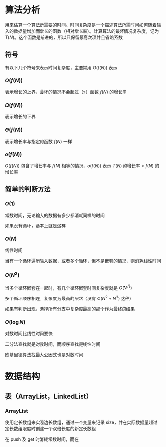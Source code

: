 # 算法分析

用来估算一个算法所需要的时间。时间复杂度是一个描述算法所需时间如何随着输入的数据量增加而增长的函数（相对增长率）。计算算法的最坏情况复杂度，记为 $T(N)$。这个函数是渐进的，所以只保留最高次项并且省略系数

## 符号

有以下几个符号来表示时间复杂度，主要常用 $O(f(N))$ 表示

### $O(f(N))$

表示增长的上界，最坏的情况不会超过（$\le$）函数 $f(N)$ 的增长率

### $\Omega(f(N))$

表示增长的下界

### $\Theta(f(N))$

表示增长率与指定的函数 $f(N)$ 一样

### $o(f(N))$

$O(f(N))$ 包含了增长率与 $f(N)$ 相等的情况，$o(f(N))$ 表示 $T(N)$ 的增长率 $\lt$ $f(N)$ 的增长率

## 简单的判断方法

### $O(1)$

常数时间，无论输入的数据有多少都消耗同样的时间

如果没有循环，基本上就是这样

### $O(N)$

线性时间

当有一个循环遍历输入数据，或者多个循环，但不是嵌套的情况，则消耗线性时间

### $O(N^2)$

当多个循环嵌套在一起时，有几个循环嵌套时间复杂度就是 $O(N^几)$

多个循环顺序相连，复杂度为最高的层次（没有 $O(N^2+N^3)$ 这种）

如果有判断出现，选择所有分支中复杂度最高的那个作为最终的结果

### $O(\log N)$

对数时间比线性时间要快

二分法查找就是对数时间，而顺序查找是线性时间

欧基里德算法找最大公因式也是对数时间

# 数据结构

## 表（ArrayList，LinkedList）

### ArrayList

使用定长数组来实现边长数组，通过一个变量来记录 size，并在实际数据量超过定长数组限度时创建一个双倍长度的新定长数组

在 push 及 get 时消耗常数时间，而在

